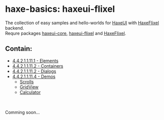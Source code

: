 haxe-basics: haxeui-flixel
=========================

The collection of easy samples and hello-worlds for [HaxeUI](https://github.com/haxeui/haxeui-core) with [HaxeFlixel](http://haxeflixel.com/) backend.<br/>
Requre packages [haxeui-core](https://github.com/haxeui/haxeui-core), [haxeui-flixel](https://github.com/haxeui/haxeui-flixel) and [HaxeFlixel](https://github.com/HaxeFlixel/flixel).

## Contain:

* [4.4.2.1.1.11.1 - Elements](./4.4.2.1.1.11.1_Elements)
* [4.4.2.1.1.11.2 - Containers](./4.4.2.1.1.11.2_Containers)
* [4.4.2.1.1.11.2 - Dialogs](./4.4.2.1.1.11.3_Dialogs)
* [4.4.2.1.1.11.4 - Demos](./4.4.2.1.1.11.4_Demos)
  * [Scrolls](./4.4.2.1.1.11.4_Demos/Scrolls)
  * [GridView](./4.4.2.1.1.11.4_Demos/GridView)
  * [Calculator](./4.4.2.1.1.11.4_Demos/Calculator)

<br/>
<br/>
Comming soon...
